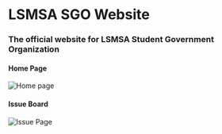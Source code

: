 # LSMSA SGO Website
### The official website for LSMSA Student Government Organization

#### Home Page
![Home page](http://i.imgur.com/am0jjCN.jpg)

#### Issue Board
![Issue Page](http://i.imgur.com/OrwDwVs.jpg)